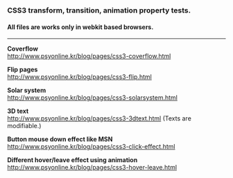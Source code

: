 ### CSS3 transform, transition, animation property tests.
#### All files are works only in webkit based browsers.
  
-----
  
**Coverflow**  
<http://www.psyonline.kr/blog/pages/css3-coverflow.html>  

**Flip pages**  
<http://www.psyonline.kr/blog/pages/css3-flip.html>  

**Solar system**  
<http://www.psyonline.kr/blog/pages/css3-solarsystem.html>  

**3D text**  
<http://www.psyonline.kr/blog/pages/css3-3dtext.html>
(Texts are modifiable.)

**Button mouse down effect like MSN**
<http://www.psyonline.kr/blog/pages/css3-click-effect.html>

**Different hover/leave effect using animation**
<http://www.psyonline.kr/blog/pages/css3-hover-leave.html>  